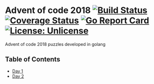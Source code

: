 # Advent of code 2018 [![Build Status](https://travis-ci.org/mikspec/aoc2018.svg?branch=master)](https://travis-ci.org/mikspec/aoc2018) [![Coverage Status](https://coveralls.io/repos/github/mikspec/aoc2018/badge.svg)](https://coveralls.io/github/mikspec/aoc2018) [![Go Report Card](https://goreportcard.com/badge/github.com/mikspec/aoc2018)](https://goreportcard.com/report/github.com/mikspec/aoc2018) [![License: Unlicense](https://img.shields.io/badge/license-Unlicense-blue.svg)](http://unlicense.org/)

Advent of code 2018 puzzles developed in golang

## Table of Contents

- [Day 1](https://adventofcode.com/2018/day/1)
- [Day 2](https://adventofcode.com/2018/day/2)



